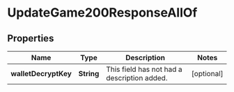 

# UpdateGame200ResponseAllOf


## Properties

| Name | Type | Description | Notes |
|------------ | ------------- | ------------- | -------------|
|**walletDecryptKey** | **String** | This field has not had a description added. |  [optional] |




